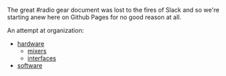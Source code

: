 The great #radio gear document was lost to the fires of Slack and so we're starting anew here on Github Pages for no good reason at all.

An attempt at organization:
  - [hardware](hardware.md)
    - [mixers](hardware.md#mixers)
    - [interfaces](hardware.md#interfaces)
  - [software](software.md)
